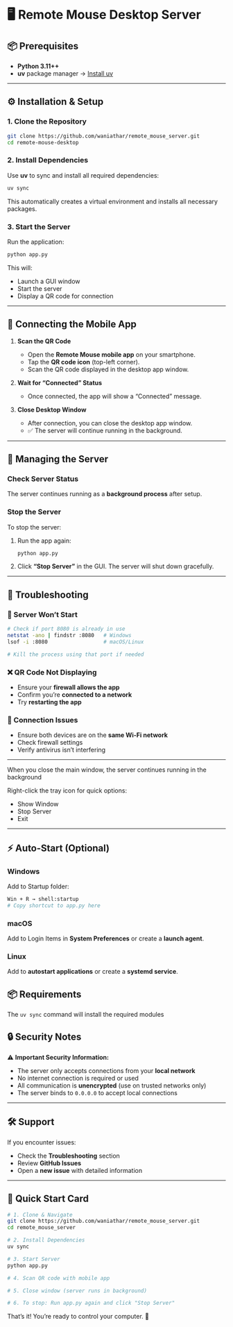 # 🖥️ Remote Mouse Desktop Server

## 📦 Prerequisites

- **Python 3.11++**
- **uv** package manager → [Install uv](https://github.com/astral-sh/uv)

---

## ⚙️ Installation & Setup

### 1. Clone the Repository

```bash
git clone https://github.com/waniathar/remote_mouse_server.git
cd remote-mouse-desktop
```

### 2. Install Dependencies

Use **uv** to sync and install all required dependencies:

```bash
uv sync
```

This automatically creates a virtual environment and installs all necessary packages.

### 3. Start the Server

Run the application:

```bash
python app.py
```

This will:
- Launch a GUI window
- Start the server
- Display a QR code for connection

---

## 📱 Connecting the Mobile App

1. **Scan the QR Code**
   - Open the **Remote Mouse mobile app** on your smartphone.
   - Tap the **QR code icon** (top-left corner).
   - Scan the QR code displayed in the desktop app window.

2. **Wait for “Connected” Status**
   - Once connected, the app will show a “Connected” message.

3. **Close Desktop Window**
   - After connection, you can close the desktop app window.
   - ✅ The server will continue running in the background.

---

## 🧠 Managing the Server

### Check Server Status
The server continues running as a **background process** after setup.

### Stop the Server
To stop the server:

1. Run the app again:

   ```bash
   python app.py
   ```

2. Click **“Stop Server”** in the GUI.
   The server will shut down gracefully.

---

## 🧩 Troubleshooting

### 🛑 Server Won’t Start

```bash
# Check if port 8080 is already in use
netstat -ano | findstr :8080   # Windows
lsof -i :8080                  # macOS/Linux

# Kill the process using that port if needed
```

### ❌ QR Code Not Displaying
- Ensure your **firewall allows the app**
- Confirm you’re **connected to a network**
- Try **restarting the app**

### 📶 Connection Issues
- Ensure both devices are on the **same Wi-Fi network**
- Check firewall settings
- Verify antivirus isn’t interfering

---


When you close the main window, the server continues running in the background

Right-click the tray icon for quick options:
- Show Window
- Stop Server
- Exit

---

## ⚡ Auto-Start (Optional)

### Windows
Add to Startup folder:

```bash
Win + R → shell:startup
# Copy shortcut to app.py here
```

### macOS
Add to Login Items in **System Preferences** or create a **launch agent**.

### Linux
Add to **autostart applications** or create a **systemd service**.



## 📦 Requirements

The `uv sync` command will install the required modules


## 🔒 Security Notes

⚠️ **Important Security Information:**

- The server only accepts connections from your **local network**
- No internet connection is required or used
- All communication is **unencrypted** (use on trusted networks only)
- The server binds to `0.0.0.0` to accept local connections

---

## 🛠️ Support

If you encounter issues:
- Check the **Troubleshooting** section
- Review **GitHub Issues**
- Open a **new issue** with detailed information

---

## 🚀 Quick Start Card

```bash
# 1. Clone & Navigate
git clone https://github.com/waniathar/remote_mouse_server.git
cd remote_mouse_server

# 2. Install Dependencies
uv sync

# 3. Start Server
python app.py

# 4. Scan QR code with mobile app

# 5. Close window (server runs in background)

# 6. To stop: Run app.py again and click "Stop Server"
```

That’s it! You’re ready to control your computer. 🎉
